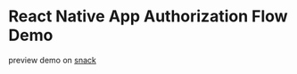 # React Native App Authorization Flow Demo

preview demo on [snack](https://snack.expo.dev/@june50232/car-select-demo)
